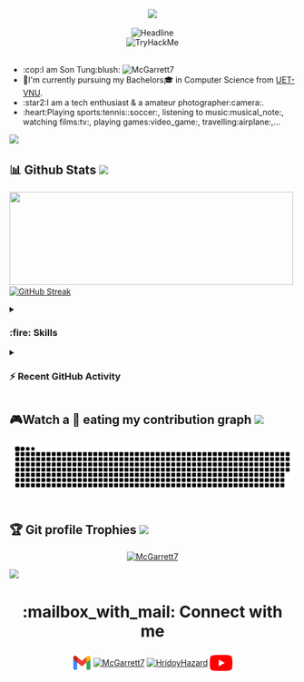 
<!--
**McGarrett7/McGarrett7** is a ✨ _special_ ✨ repository because its `README.md` (this file) appears on your GitHub profile.

Here are some ideas to get you started:
- 🌱 I’m currently learning
 - 👯 I’m looking to collaborate on ...

- 🤔 I’m looking for help with ...
- 💬 Ask me about ...
- 😄 Pronouns: ...
- ⚡ Fun fact: ...-->

<p align="center">
    <img width="200" src="https://i.pinimg.com/originals/b2/25/21/b22521f99784402f59ed0eda7c6fdba8.png">
</p>
<!-- <h1 align="center">Hi there 👋 I'm Son Tung :cop:</h1>  -->
    <div align=center>
        <img src="https://readme-typing-svg.herokuapp.com?size=30&color=14A6F7&size=40&center=true&vCenter=true&width=600&height=50&lines=Hi+there+%F0%9F%91%8B+I'm+SONTUNG;Computer+Science+BSc" alt="Headline" />
    </div>
    <div align=center>
 <img src="https://tryhackme-badges.s3.amazonaws.com/McGARRETT.png" alt="TryHackMe">
 </div>
</br>
<ul>
 <li>:cop:I am Son Tung:blush: <img src="https://komarev.com/ghpvc/?username=McGarrett7" alt="McGarrett7" /> </li>
 <li>🌱I'm currently pursuing my Bachelors🎓 in Computer Science from <a href="https://uet.vnu.edu.vn">UET-VNU</a>.</li>
 <li>:star2:I am a tech enthusiast & a amateur photographer:camera:.</li>
 <li>:heart:Playing sports:tennis::soccer:, listening to music:musical_note:, watching films:tv:, playing games:video_game:, travelling:airplane:,...</li>
</ul>



<!-- <div align="center">
  <a href="https://open.spotify.com/album/738A5dZVHTynH0sfeL87KV?si=W-K2Tq_BQfqSF0jZdVdmNQ">
    <img src="https://readme-spotify-tingz.vercel.app/api/now-playing">
  </a>
</div>
 -->


<a href="https://www.youtube.com/watch?v=dQw4w9WgXcQ"><img src="https://user-images.githubusercontent.com/73097560/115834477-dbab4500-a447-11eb-908a-139a6edaec5c.gif"></a></p>

## 📊 Github Stats <img src="https://media.giphy.com/media/iY8CRBdQXODJSCERIr/giphy.gif" width="30px">
<p>
<img width="500" height=164em src="https://github-readme-stats.vercel.app/api?username=McGarrett7&show_icons=true&theme=tokyonight" />
<a href="https://git.io/streak-stats"><img width="500" height=164em src="https://github-readme-streak-stats.herokuapp.com?user=McGarrett7&theme=tokyonight" alt="GitHub Streak" /></a>
 <!--
<img height=164px  src="https://github-readme-stats.vercel.app/api/top-langs/?username=McGarrett7&theme=tokyonight&layout=compact"  alt="Sameer's Top Languages">
 <img  height=164em alt="GIF" src="https://cdn.dribbble.com/users/124813/screenshots/5939670/623-hacker-floydworx.gif"  width="335px" /> -->

<!--  <img  height=164em alt="GIF" src="https://adcy.io/wp-content/uploads/2020/04/anti-hacking.gif"  width="335px" /> -->
 </p>


<!-- <p align ="left">
  <img height="180em" left=0 src="https://github-readme-stats.vercel.app/api?username=McGarrett7&show_icons=true&hide_border=true&&count_private=true&include_all_commits=true&theme=tokyonight" />
 <p align="right">
    <a href="https://github.com/McGarrett7/github-readme-streak-stats">
        <img align="right" height=180em title="🔥 Get streak stats for your profile at git.io/streak-stats" alt="McGarrett7's streak" src="https://github-readme-streak-stats.herokuapp.com/?user=McGarrett7&theme=black-ice&hide_border=true&stroke=0000&background=060A0CD0"/>
    </a>
 
 </br>
  <p align="left">
  <img height="150em" src="https://github-readme-stats.vercel.app/api/top-langs/?username=McGarrett7&show_icons=true&hide_border=true&layout=compact&theme=tokyonight&langs_count=6"/> -->
<!-- <b>:pencil:Note:</b> Top languages is only a metric of the languages my public code consists of and doesn't reflect experience or skill level. -->

<details>
 <summary> <h3>:fire: Skills </h3> </summary>

<h4> Languages </h4>
<span> 
  <img src="https://img.shields.io/badge/HTML-239120?style=for-the-badge&logo=html5&logoColor=white">
  <img src="https://img.shields.io/badge/CSS-239120?&style=for-the-badge&logo=css3&logoColor=white">
<!--   <img src="https://img.shields.io/badge/JavaScript-F7DF1E?style=for-the-badge&logo=javascript&logoColor=black"> -->
  <img src="https://img.shields.io/badge/java-%23ED8B00.svg?style=for-the-badge&logo=openjdk&logoColor=white">
  <img src="https://img.shields.io/badge/C%2B%2B-00599C?style=for-the-badge&logo=c%2B%2B&logoColor=white">
  <img src="https://img.shields.io/badge/Python-14354C?style=for-the-badge&logo=python&logoColor=white">
</span>

 
<h4> Frameworks </h4>
<span>
<!--   <img src="https://img.shields.io/badge/Yarn-2C8EBB?style=for-the-badge&logo=yarn&logoColor=white"> -->
<!--   <img src="https://img.shields.io/badge/npm-CB3837?style=for-the-badge&logo=npm&logoColor=white"> -->
<!--   <img src="https://img.shields.io/badge/Node.js-339933?style=for-the-badge&logo=nodedotjs&logoColor=white"> -->
  <img src="https://img.shields.io/badge/React-20232A?style=for-the-badge&logo=react&logoColor=61DAFB">
  <img src="https://img.shields.io/badge/Bootstrap-563D7C?style=for-the-badge&logo=bootstrap&logoColor=white">
<br>
  <img src="https://custom-icon-badges.demolab.com/badge/Playwright-2EAD33?logo=playwright&logoColor=fff">
</span>

<h4> Databases </h4>
<span>
  <img src="https://img.shields.io/badge/MySQL-005C84?style=for-the-badge&logo=mysql&logoColor=white">
  <img src="https://custom-icon-badges.demolab.com/badge/Oracle-99000F?style=for-the-badge&logo=oracle&logoColor=white">
 <!-- -F80000?logo=oracle&logoColor=fff -->
</span>

<h4> IDE </h4>
<span>
<img src="https://img.shields.io/badge/sublime_text-%23575757.svg?&style=for-the-badge&logo=sublime-text&logoColor=important">
<img src="https://img.shields.io/badge/Visual_Studio_Code-0078D4?style=for-the-badge&logo=visual%20studio%20code&logoColor=white">
<img src="https://img.shields.io/badge/IntelliJ_IDEA-000000.svg?style=for-the-badge&logo=intellij-idea&logoColor=white">
<img src="https://img.shields.io/badge/PyCharm-000000.svg?&style=for-the-badge&logo=PyCharm&logoColor=white">


<h4> Operating System </h4>
<span>
  <img src="https://img.shields.io/badge/Linux-FCC624?style=for-the-badge&logo=linux&logoColor=black">
<!--   <img src="https://img.shields.io/badge/Ubuntu-E95420?style=for-the-badge&logo=ubuntu&logoColor=white"> -->
 <img src="https://img.shields.io/badge/Kali-268BEE?style=for-the-badge&logo=kalilinux&logoColor=white">
  <img src="https://img.shields.io/badge/Windows-0078D6?style=for-the-badge&logo=windows&logoColor=white">
  <img src="https://img.shields.io/badge/Android-3DDC84?style=for-the-badge&logo=android&logoColor=white">
</span>

<h4> Security Platforms </h4>
<span>
  <img src="https://img.shields.io/badge/TryHackMe-212C42?style=for-the-badge&logo=TryHackMe&logoColor=white">
  <img src="https://img.shields.io/badge/bitwarden-175DDC?style=for-the-badge&logo=bitwarden&logoColor=white">
</span>


<!-- <h4> Other Tools and Technologies </h4> -->
<h4> Others </h4>
<span>
  <img src= "https://img.shields.io/badge/Microsoft_Office-D83B01?style=for-the-badge&logo=microsoft-office&logoColor=white">
<!--   <img src="https://img.shields.io/badge/Git-F05032?style=for-the-badge&logo=git&logoColor=white"> -->
  <img src="https://img.shields.io/badge/Xampp-F37623?style=for-the-badge&logo=xampp&logoColor=white">
  <img src= "https://img.shields.io/badge/Stack_Overflow-FE7A16?style=for-the-badge&logo=stack-overflow&logoColor=white">
  <!-- <img src="https://img.shields.io/badge/Steam-000000?style=for-the-badge&logo=steam&logoColor=white"> -->
  <img src="https://img.shields.io/badge/pandas-%23150458.svg?style=for-the-badge&logo=pandas&logoColor=white">
  <img src="https://img.shields.io/badge/numpy-%23013243.svg?style=for-the-badge&logo=numpy&logoColor=white">
  <img src="https://img.shields.io/badge/scikit--learn-%23F7931E.svg?style=for-the-badge&logo=scikit-learn&logoColor=white">
  <img src="https://img.shields.io/badge/Postman-FF6C37?style=for-the-badge&logo=postman&logoColor=white">
  <img src="https://img.shields.io/badge/Notion-%23000000.svg?style=for-the-badge&logo=notion&logoColor=white">
  <img src="https://img.shields.io/badge/Cloudflare-F38020?style=for-the-badge&logo=Cloudflare&logoColor=white">
  <img src="https://img.shields.io/badge/Windows%20Terminal-%234D4D4D.svg?style=for-the-badge&logo=windows-terminal&logoColor=white">
  <img src="https://img.shields.io/badge/ChatGPT-74aa9c?style=for-the-badge&logo=openai&logoColor=white">
  <img src="https://img.shields.io/badge/Claude-D97757?style=for-the-badge&logo=claude&logoColor=white">
  <img src="https://img.shields.io/badge/Google%20Gemini-8E75B2?style=for-the-badge&logo=googlegemini&logoColor=white">
  <img src="https://img.shields.io/badge/Azure_DevOps-0078D7?style=for-the-badge&logo=azure-devops&logoColor=white">
  <img src="https://img.shields.io/badge/McDonald's-FBC817?style=for-the-badge&logo=McDonald's&logoColor=white">
  <img src="https://img.shields.io/badge/Adobe%20Lightroom-31A8FF?style=for-the-badge&logo=Adobe%20Lightroom&logoColor=white">
  <img src="https://img.shields.io/badge/Adobe%20Photoshop-31A8FF?style=for-the-badge&logo=Adobe%20Photoshop&logoColor=black">
  <img src="https://img.shields.io/badge/Adobe%20Premiere%20Pro-9999FF?style=for-the-badge&logo=Adobe%20Premiere%20Pro&logoColor=white">
  <img src="https://img.shields.io/badge/Spotify-1ED760?&style=for-the-badge&logo=spotify&logoColor=white">
  <img src="https://img.shields.io/badge/TikTok-000000?style=for-the-badge&logo=tiktok&logoColor=white">
  <img src="https://img.shields.io/badge/Pinterest-%23E60023.svg?&style=for-the-badge&logo=Pinterest&logoColor=white">

 

<!--   <img src= "https://img.shields.io/badge/Netflix-E50914?style=for-the-badge&logo=netflix&logoColor=white"> -->
  <!-- <img src= "https://img.shields.io/badge/YouTube-FF0000?style=for-the-badge&logo=youtube&logoColor=white"> -->
 
 </br>
  <!-- <img src= "https://aleen42.github.io/badges/src/bmw.svg"> -->
<!--   <img src= "https://aleen42.github.io/badges/src/mercedes_benz.svg"> -->
  <img src= "https://aleen42.github.io/badges/src/toyota.svg">
  <img src= "https://aleen42.github.io/badges/src/photoshop.svg">
  <img src= "https://aleen42.github.io/badges/src/premiere.svg">
  <img src= "https://aleen42.github.io/badges/src/manchester_united.svg">
 </details>
 
<!--   <img src="https://img.shields.io/badge/Shell_Script-121011?style=for-the-badge&logo=gnu-bash&logoColor=white">
  <img src="https://img.shields.io/badge/Git-F05032?style=for-the-badge&logo=git&logoColor=white">
  <img src="https://img.shields.io/badge/Markdown-000000?style=for-the-badge&logo=markdown&logoColor=white">
  <img src="https://img.shields.io/badge/Sass-CC6699?style=for-the-badge&logo=sass&logoColor=white">
  <img src="https://img.shields.io/badge/json-5E5C5C?style=for-the-badge&logo=json&logoColor=white">
  <img src="https://img.shields.io/badge/jQuery-0769AD?style=for-the-badge&logo=jquery&logoColor=white">
  <img src="https://img.shields.io/badge/React_Router-CA4245?style=for-the-badge&logo=react-router&logoColor=white">
  <img src="https://img.shields.io/badge/styled--components-DB7093?style=for-the-badge&logo=styled-components&logoColor=white">
  <img src="https://img.shields.io/badge/Font_Awesome-339AF0?style=for-the-badge&logo=fontawesome&logoColor=white"> -->
</span>

<details>
 <summary><h3>⚡ Recent GitHub Activity</h3> </summary>
</br>
<!--    <a href="https://github.com/McGarrett7"><img alt="SONTUNG's Activity Graph" src="https://activity-graph.herokuapp.com/graph?username=McGarrett7&custom_title=SONTUNG's%20Contribution%20Graph&theme=react-dark" /></a> -->
   <a href="https://github.com/McGarrett7"><img alt="SONTUNG's Activity Graph" src="https://github-readme-activity-graph.vercel.app/graph?username=McGarrett7&bg_color=00000000&color=1E90FF&line=00FFFF&point=FFFFFF&hide_border=true" /></a>
</details>

## :video_game:Watch a 🐍 eating my contribution graph <img src="https://media2.giphy.com/media/dxn6fRlTIShoeBr69N/giphy.gif?cid=790b7611203cd1b1d0c109529df4c5020d2d5aa230966f94&rid=giphy.gif&ct=g" width="30px">
<p align="center">
  <img src="https://github.com/McGarrett7/McGarrett7/blob/output/github-snake-dark.svg" alt="snake"></center>
</p>


## :trophy: Git profile Trophies <img src="https://media4.giphy.com/media/0aPPtKMzC2sg6LZFal/giphy.gif?cid=790b76119e6d7666ada6540b827097f43be75a9eadbd7e06&rid=giphy.gif&ct=s" width="50px">

<p align="center"> <a href="https://github.com/McGarrett7/github-profile-trophy"><img src="https://github-profile-trophy.vercel.app/?username=McGarrett7&layout=compact&theme=algolia" alt="McGarrett7" /></a> </p>

 <a href="https://www.youtube.com/watch?v=dQw4w9WgXcQ"><img src="https://user-images.githubusercontent.com/73097560/115834477-dbab4500-a447-11eb-908a-139a6edaec5c.gif"></a>

<h1 align ="center">:mailbox_with_mail: Connect with me</h1>
<!--  ## :mailbox_with_mail: Connect with me -->
<div align="center">
<a href="mailto:s.tungnguyen77@gmail.com" target="blank"><img align="center" src="https://raw.githubusercontent.com/github/explore/c48cd5d649ad3d397166ad3661a259bed9696ea6/topics/gmail/gmail.png" alt="McGarrett7" height="36" width="33" /></a>
<a href="https://instagram.com/sontungarre77" target="blank"><img align="center" src="https://raw.githubusercontent.com/rahuldkjain/github-profile-readme-generator/master/src/images/icons/Social/instagram.svg" alt="McGarrett7" height="30" width="40" /></a>
<a href="https://github.com/McGarrett7" target="blank"><img align="center" src="https://raw.githubusercontent.com/rahuldkjain/github-profile-readme-generator/master/src/images/icons/Social/github.svg" alt="HridoyHazard" height="30" width="40" /></a>
<a href="https://www.youtube.com/channel/UCP6KHPPkB9-xJxKiAhmt-tw/?Sub_confirmation=1" target="blank"><img align="center" src="https://raw.githubusercontent.com/github/explore/d744245de144b89f3e3462949e08bfc91eda7fcf/topics/youtube/youtube.png" alt="McGarrett7" height="40" width="40" /></a>
<!-- <a href="https://fb.com/sontung.7702" target="blank"><img align="center" src="https://raw.githubusercontent.com/rahuldkjain/github-profile-readme-generator/master/src/images/icons/Social/facebook.svg" alt="sontung.7702" height="30" width="40" /></a> -->
</div>
    

<!-- ----- -->
